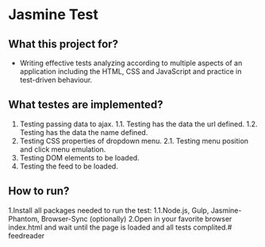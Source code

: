 
# Jasmine Test
## What this project for?

* Writing effective tests analyzing according to multiple aspects of an application including the HTML, CSS and JavaScript and practice in test-driven behaviour.


## What testes are implemented?

1. Testing passing data to ajax.
1.1. Testing has the data the url defined.
1.2. Testing has the data the name defined.
2. Testing CSS properties of dropdown menu.
2.1. Testing menu position and click menu emulation.
3. Testing DOM elements to be loaded.
4. Testing the feed to be loaded.

## How to run?
1.Install all packages needed to run the test: 
1.1.Node.js, Gulp, Jasmine-Phantom, Browser-Sync (optionally)
2.Open in your favorite browser index.html and wait until the page is loaded and all tests complited.# feedreader
